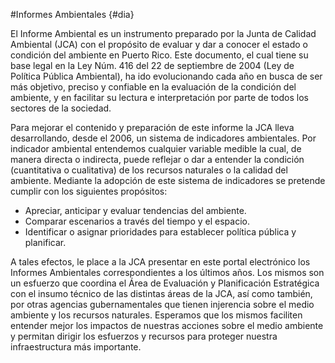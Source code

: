 #Informes Ambientales {#dia}
 
El Informe Ambiental es un instrumento preparado por la Junta de Calidad Ambiental (JCA) con el propósito de evaluar y dar a conocer el estado o condición del ambiente en Puerto Rico.  Este documento, el cual tiene su base legal en la Ley Núm. 416 del 22 de septiembre de 2004 (Ley de Política Pública Ambiental), ha ido evolucionando cada año en busca de ser más objetivo, preciso y confiable en la evaluación de la condición del ambiente, y en facilitar su lectura e interpretación por parte de todos los sectores de la sociedad.

Para mejorar el contenido y preparación de este informe la JCA lleva desarrollando, desde el 2006, un sistema de indicadores ambientales.  Por indicador ambiental entendemos cualquier variable medible la cual, de manera directa o indirecta, puede reflejar o dar a entender la condición (cuantitativa o cualitativa) de los recursos naturales o la calidad del ambiente.  Mediante la adopción de este sistema de indicadores se pretende cumplir con los siguientes propósitos:

- Apreciar, anticipar y evaluar tendencias del ambiente.
- Comparar escenarios a través del tiempo y el espacio.
- Identificar o asignar prioridades para establecer política pública y planificar.

A tales efectos, le place a la JCA presentar en este portal electrónico los Informes Ambientales correspondientes a los últimos años.  Los mismos son un esfuerzo que coordina el Área de Evaluación y Planificación Estratégica con el insumo técnico de las distintas áreas de la JCA, así como también, por otras agencias gubernamentales que tienen injerencia sobre el medio ambiente y los recursos naturales.  Esperamos que los mismos faciliten entender mejor los impactos de nuestras acciones sobre el medio ambiente y permitan dirigir los esfuerzos y recursos para proteger nuestra infraestructura más importante.